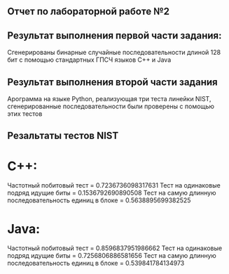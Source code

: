 ## Отчет по лабораторной работе №2

## Результат выполнения первой части задания:

Сгенерированы бинарные случайные последовательности длиной 128 бит с помощью стандартных ГПСЧ языков C++ и Java

## Результат выполнения второй части задания

Арограмма на языке Python, реализующая три теста линейки NIST, сгенерированные последовательности были проверены с помощью этих тестов

## Резальтаты тестов NIST

# C++:

Частотный побитовый тест = 0.7236736098317631
Тест на одинаковые подряд идущие биты = 0.1536792690890508
Тест на самую длинную последовательность единиц в блоке = 0.5638895699382525

# Java:

Частотный побитовый тест = 0.8596837951986662
Тест на одинаковые подряд идущие биты = 0.7256806886581656
Тест на самую длинную последовательность единиц в блоке = 0.539841784134973